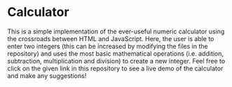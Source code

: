 # Calculator
This is a simple implementation of the ever-useful numeric calculator using the crossroads between HTML and JavaScript. Here, the user is able to enter two integers (this can be increased by modifying the files in the repository) and uses the most basic mathematical operations (i.e. addition, subtraction, multiplication and division) to create a new integer. Feel free to click on the given link in this repository to see a live demo of the calculator and make any suggestions!
